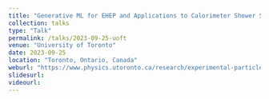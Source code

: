 ```yaml
---
title: "Generative ML for EHEP and Applications to Calorimeter Shower Simulation"
collection: talks
type: "Talk"
permalink: /talks/2023-09-25-uoft
venue: "University of Toronto"
date: 2023-09-25
location: "Toronto, Ontario, Canada"
weburl: "https://www.physics.utoronto.ca/research/experimental-particle-physics/ehep-seminars-and-events/generative-ml-for-ehep-and-applications-to-calorimeter-shower-simulation/"
slidesurl:
videourl:
---
```

